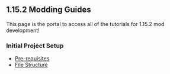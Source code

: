 ## 1.15.2 Modding Guides

This page is the portal to access all of the tutorials for 1.15.2 mod development!

### Initial Project Setup

 - [Pre-requisites](url)
 - [File Structure](url)
 
